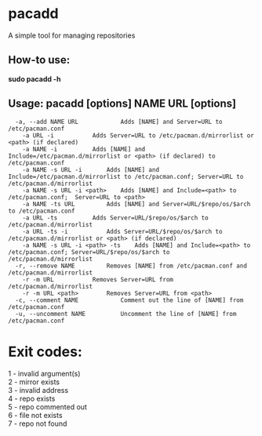 # pacadd
A simple tool for managing repositories

## How-to use:

**sudo pacadd -h**

## Usage: pacadd [options] NAME URL [options]
```
  -a, --add NAME URL			Adds [NAME] and Server=URL to /etc/pacman.conf
  	-a URL -i			Adds Server=URL to /etc/pacman.d/mirrorlist or <path> (if declared)
  	-a NAME -i			Adds [NAME] and Include=/etc/pacman.d/mirrorlist or <path> (if declared) to /etc/pacman.conf
  	-a NAME -s URL -i		Adds [NAME] and Include=/etc/pacman.d/mirrorlist to /etc/pacman.conf; Server=URL to /etc/pacman.d/mirrorlist
  	-a NAME -s URL -i <path>	Adds [NAME] and Include=<path> to /etc/pacman.conf;  Server=URL to <path>
	-a NAME -ts URL			Adds [NAME] and Server=URL/$repo/os/$arch to /etc/pacman.conf
  	-a URL -ts			Adds Server=URL/$repo/os/$arch to /etc/pacman.d/mirrorlist
  	-a URL -ts -i			Adds Server=URL/$repo/os/$arch to /etc/pacman.d/mirrorlist or <path> (if declared)
  	-a NAME -s URL -i <path> -ts	Adds [NAME] and Include=<path> to /etc/pacman.conf; Server=URL/$repo/os/$arch to /etc/pacman.d/mirrorlist
  -r, --remove NAME			Removes [NAME] from /etc/pacman.conf and /etc/pacman.d/mirrorlist
  	-r -m URL			Removes Server=URL from /etc/pacman.d/mirrorlist
  	-r -m URL <path>		Removes Server=URL from <path>
  -c, --comment NAME			Comment out the line of [NAME] from /etc/pacman.conf
  -u, --uncomment NAME			Uncomment the line of [NAME] from /etc/pacman.conf
  ```

# Exit codes:
1 - invalid argument(s) \
2 - mirror exists \
3 - invalid address \
4 - repo exists \
5 - repo commented out \
6 - file not exists \
7 - repo not found
